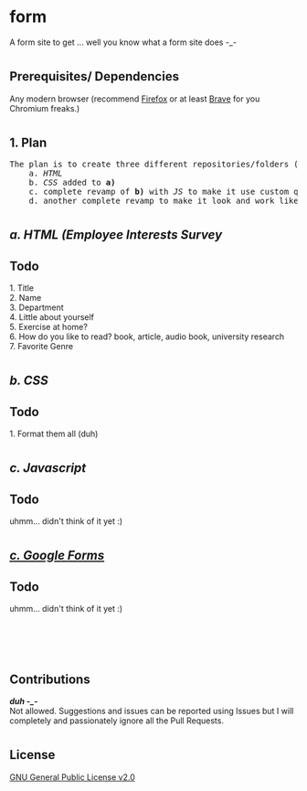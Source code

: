 # form

A form site to get ... well you know what a form site does -_-
#

## Prerequisites/ Dependencies

Any modern browser (recommend [Firefox](https://www.mozilla.org/en-US/firefox/new/) or at least [Brave](https://brave.com/en-in/) for you Chromium freaks.)
#


## 1. Plan
<pre>
The plan is to create three different repositories/folders (idk lets see.. i do want to learn submodules) inside this repository for 
    a. <i>HTML</i>
    b. <i>CSS</i> added to <b>a)</b>
    c. complete revamp of <b>b)</b> with <i>JS</i> to make it use custom questions and input types and stuff
    d. another complete revamp to make it look and work like <a href="https://docs.google.com/forms/" style="decoration:none;color:inherit">Google Forms. </a>
</pre>


#

<h2 id="html"><i>a. HTML (Employee Interests Survey</i> </h2>
<h2>Todo</h2>
1. Title <br>
2. Name <br>
3. Department <br>
4. Little about yourself <br>
5. Exercise at home?<br>
6. How do you like to read? book, article, audio book, university research <br>
7. Favorite Genre

#
<h2 id="css"><i>b. CSS </i></h2>
<h2>Todo</h2>
1. Format them all (duh)

#
<h2 id="javascript"><i>c. Javascript </i></h2>
<h2>Todo</h2>
uhmm... didn't think of it yet :)

#
<h2 id="gform"><i><a href="https://docs.google.com/forms/" style="decoration:none;color:inherit">c. Google Forms</a></i>
</h2><h2>Todo</h2>
uhmm... didn't think of it yet :)

#
<br><br>

## Contributions
<i><b>duh -_-</b></i><br>
Not allowed. Suggestions and issues can be reported using Issues but I will completely and passionately ignore all the Pull Requests.

#
## License

[GNU General Public License v2.0](https://choosealicense.com/licenses/gpl-2.0/)

